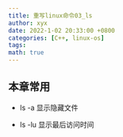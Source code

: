 ```yaml
---
title: 重写linux命令03_ls
author: xyx
date: 2022-1-02 20:33:00 +0800
categories: [C++, linux-os]
tags: 
math: true
---
```


## 本章常用

- ls -a
显示隐藏文件 

- ls -lu
显示最后访问时间